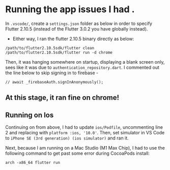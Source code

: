 # Running the app issues I had . 

In `.vscode/`, create a `settings.json` folder as below in order to specify Flutter 2.10.5 (instead of the Flutter 3.0.2 you have globally instead). 
- Either way, I ran the flutter 2.10.5 binary directly as below: 

```
/path/to/flutter2.10.5sdk/flutter clean
/path/to/flutter2.10.5sdk/flutter run -d chrome
```

Then, it was hanging somewhere on startup, displaying a blank screen only, sees like it was due to `authentication_repository.dart`. 
I commented out the line below to skip signing in to firebase - 

``` 
// await _firebaseAuth.signInAnonymously();
```

At this stage, it ran fine on chrome!
--------------------------

## Running on Ios

Continuing on from above, I had to update `ios/Podfile`, uncommenting line 2 and replacing with `platform :ios, '10.0'`. 
Then, set simulator in VS Code to `iPhone SE (3rd generation) (ios simulator)` and ran it. 
 
Next, because I am running on a Mac Studio (M1 Max Chip), I had to use the following command to get past some error during CocoaPods install:
```
arch -x86_64 flutter run
```


